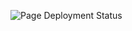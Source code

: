 ![Page Deployment Status](https://github.com/syake-salmon/docs/actions/workflows/github-pages.yml/badge.svg)